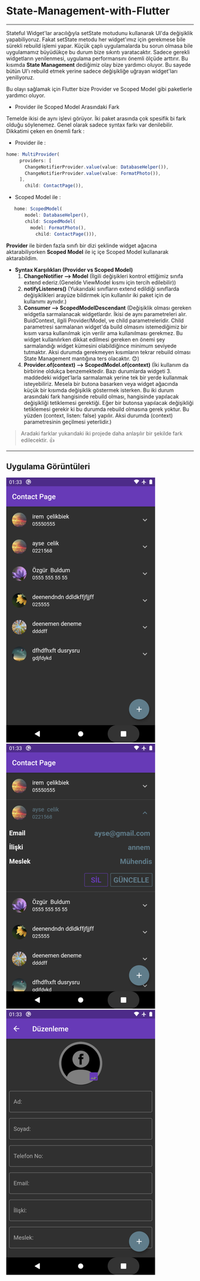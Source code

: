 # State-Management-with-Flutter

-----------

 Stateful Widget'lar aracılığıyla setState motudunu kullanarak UI'da değişiklik yapabiliyoruz. Fakat setState metodu her widget'ımız için gerekmese bile sürekli rebuild işlemi
 yapar. Küçük çaplı uygulamalarda bu sorun olmasa bile uygulamamız büyüdükçe bu durum bize sıkıntı yaratacaktır. Sadece gerekli widgetların yenilenmesi, uygulama performansını
 önemli ölçüde arttırır. Bu kısımda **State Management** dediğimiz olay bize yardımcı oluyor. Bu sayede bütün UI'ı rebuild etmek yerine sadece değişikliğe uğrayan widget'ları 
 yeniliyoruz.
 
 Bu olayı sağlamak için Flutter bize Provider ve Scoped Model gibi paketlerle yardımcı oluyor.
 
 - Provider ile Scoped Model Arasındaki Fark
 
 Temelde ikisi de aynı işlevi görüyor. İki paket arasında çok spesifik bi fark olduğu söylenemez. Genel olarak sadece syntax farkı var denilebilir.
 Dikkatimi çeken en önemli fark : 
 
  - Provider ile :
 ```javascript 
 home: MultiProvider(
      providers: [
        ChangeNotifierProvider.value(value: DatabaseHelper()),
        ChangeNotifierProvider.value(value: FormatPhoto()),
      ],
        child: ContactPage()),
 ```
   - Scoped Model ile :
 ```javascript 
    home: ScopedModel(
        model: DatabaseHelper(),
        child: ScopedModel(
          model: FormatPhoto(),
            child: ContactPage())),
 ```
            
 **Provider** ile birden fazla sınıfı bir dizi şeklinde widget ağacına aktarabiliyorken **Scoped Model** ile iç içe Scoped Model kullanarak aktarabildim. 
 
 - **Syntax Karşılıkları (Provider vs Scoped Model)**
    1. **ChangeNotifier --> Model**  (İlgili değişikleri kontrol ettiğimiz sınıfa extend ederiz.(Genelde ViewModel kısmı için tercih edilebilir))
    2. **notifyListeners()**  (Yukarıdaki sınıfların extend edildiği sınıflarda değişiklikleri arayüze bildirmek için kullanılır iki paket için de kullanımı aynıdır.)
    3. **Consumer --> ScopedModelDescendant** (Değişiklik olması gereken widgetla sarmalanacak widgetlardır. İkisi de aynı parametreleri alır. BuidContext, ilgili           Provider/Model,
    ve child parametreleridir. Child parametresi sarmalanan widget'da build olmasını istemediğimiz bir kısım varsa kullanılmak için verilir ama kullanılması gerekmez.
    Bu widget kullanılırken dikkat edilmesi gereken en önemi şey sarmalandığı widget kümesini olabildiğince minimum seviyede tutmaktır. Aksi durumda gerekmeyen kısımların tekrar
    rebuild olması State Management mantığına ters olacaktır. :blush:)
    4. **Provider.of<FormatPhoto>(context) --> ScopedModel.of<FormatPhoto>(context)** (İki kullanım da birbirine oldukça benzemektedir. Bazı durumlarda widgeti 3. maddedeki
    widget'larla sarmalamak yerine tek bir yerde kullanmak isteyebiliriz. Mesela bir butona basarken veya widget ağacında küçük bir kısımda değişiklik göstermek isterken.
    Bu iki durum arasındaki fark hangisinde rebuild olması, hangisinde yapılacak değişikliği tetiklemesi gerektiği. Eğer bir butonsa yapılacak değişikliği tetiklemesi gerekir ki
    bu durumda rebuild olmasına gerek yoktur. Bu yüzden (context, listen: false) yapılır. Aksi durumda (context) parametresinin geçilmesi yeterlidir.)
  
  > Aradaki farklar yukarıdaki iki projede daha anlaşılır bir şekilde fark edilecektir. :+1:
  
  ----------
  
  ## Uygulama Görüntüleri
  
  ![](https://github.com/iremcelikbilek/State-Management-with-Flutter/blob/master/github/ss-1.png)
  ![](https://github.com/iremcelikbilek/State-Management-with-Flutter/blob/master/github/ss-2.png)
  ![](https://github.com/iremcelikbilek/State-Management-with-Flutter/blob/master/github/ss-3.png)
  

   
